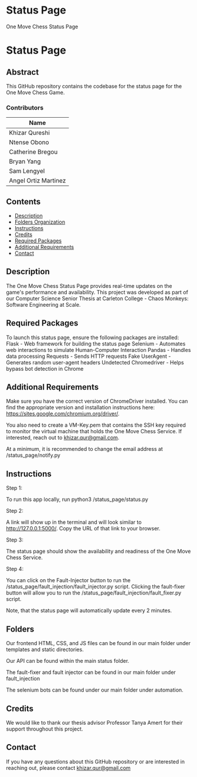 # Status Page
One Move Chess Status Page

# Status Page

## Abstract

This GitHub repository contains the codebase for the status page for the One Move Chess Game. 


### Contributors

| Name                  | 
| --------------        | 
| Khizar Qureshi        | 
| Ntense Obono          |
| Catherine Bregou      |  
| Bryan Yang            | 
| Sam Lengyel           | 
| Angel Ortiz Martinez  | 



## Contents

- [Description](#description)
- [Folders Organization](#folders)
- [Instructions](#instructions)
- [Credits](#credits)
- [Required Packages](#Required-Packages)
- [Additional Requirements](#Additional-Requirements)
- [Contact](#Contact)



## Description

The One Move Chess Status Page provides real-time updates on the game's performance and availability. This project was developed as part of our Computer Science Senior Thesis at Carleton College - Chaos Monkeys: Software Engineering at Scale.

## Required Packages
To launch this status page, ensure the following packages are installed: 
Flask - Web framework for building the status page 
Selenium - Automates web interactions to simulate Human-Computer Interaction
Pandas - Handles data processing
Requests - Sends HTTP requests
Fake UserAgent - Generates random user-agent headers
Undetected Chromedriver - Helps bypass bot detection in Chrome

## Additional Requirements
Make sure you have the correct version of ChromeDriver installed. You can find the appropriate version and installation instructions here: https://sites.google.com/chromium.org/driver/.

You also need to create a VM-Key.pem that contains the SSH key required to monitor the virtual machine that holds the One Move Chess Service. If interested, reach out to khizar.qur@gmail.com. 

At a minimum, it is recommended to change the email address at /status_page/notify.py
## Instructions
Step 1:

To run this app locally, run python3 /status_page/status.py

Step 2: 

A link will show up in the terminal and will look similar to http://127.0.0.1:5000/. Copy the URL of that link to your browser.

Step 3: 

The status page should show the availability and readiness of the One Move Chess Service.

Step 4:

You can click on the Fault-Injector button to run the /status_page/fault_injection/fault_injector.py script. Clicking the fault-fixer button will allow you to run the /status_page/fault_injection/fault_fixer.py script. 

Note, that the status page will automatically update every 2 minutes. 
## Folders
Our frontend HTML, CSS, and JS files can be found in our main folder under templates and static directories. 

Our API can be found within the main status folder. 

The fault-fixer and fault injector can be found in our main folder under fault_injection

The selenium bots can be found under our main folder under automation.

## Credits
We would like to thank our thesis advisor Professor Tanya Amert for their support throughout this project. 

## Contact
If you have any questions about this GitHub repository or are interested in reaching out, please contact khizar.qur@gmail.com
